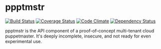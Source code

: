 ppptmstr
========
[![Build Status](https://travis-ci.org/danieldreier/ppptmstr.svg?branch=master)](https://travis-ci.org/danieldreier/ppptmstr) [![Coverage Status](https://coveralls.io/repos/danieldreier/ppptmstr/badge.png?branch=master)](https://coveralls.io/r/danieldreier/ppptmstr?branch=master) [![Code Climate](https://codeclimate.com/github/danieldreier/ppptmstr/badges/gpa.svg)](https://codeclimate.com/github/danieldreier/ppptmstr) [![Dependency Status](https://gemnasium.com/danieldreier/ppptmstr.svg)](https://gemnasium.com/danieldreier/ppptmstr)


ppptmstr is the API component of a proof-of-concept multi-tenant cloud puppetmaster. It's deeply incomplete, insecure, and not ready for even experimental use. 
